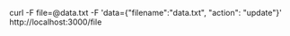 curl -F file=@data.txt -F 'data={"filename":"data.txt", "action": "update"}' http://localhost:3000/file

